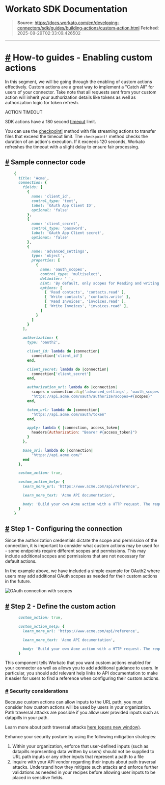 # Workato SDK Documentation

> **Source**: https://docs.workato.com/en/developing-connectors/sdk/guides/building-actions/custom-action.html
> **Fetched**: 2025-08-29T02:33:09.426502

---

# [#](<#how-to-guides-enabling-custom-actions>) How-to guides - Enabling custom actions

In this segment, we will be going through the enabling of custom actions effectively. Custom actions are a great way to implement a "Catch All" for users of your connector. Take note that all requests sent from your custom action will inherit your authorization details like tokens as well as authorization logic for token refresh.

ACTION TIMEOUT

SDK actions have a 180 second [timeout](</recipes/recipe-job-errors.html#timeouts>) limit.

You can use the [checkpoint!](</developing-connectors/sdk/sdk-reference/ruby_methods.html#checkpoint>) method with file streaming actions to transfer files that exceed the timeout limit. The `checkpoint!` method checks the duration of an action's execution. If it exceeds 120 seconds, Workato refreshes the timeout with a slight delay to ensure fair processing.

## [#](<#sample-connector-code>) Sample connector code
```ruby
    {
      title: 'Acme',
      connection: {
        fields: [
          {
            name: 'client_id',
            control_type: 'text',
            label: 'OAuth App Client ID',
            optional: 'false'
          },
          {
            name: 'client_secret',
            control_type: 'password',
            label: 'OAuth App Client secret',
            optional: 'false'
          },
          {
            name: 'advanced_settings',
            type: 'object',
            properties: [
              {
                name: 'oauth_scopes',
                control_type: 'multiselect',
                delimiter: ' ',
                hint: 'By default, only scopes for Reading and writing contacts are requested',
                options: [
                  [ 'Read contacts', 'contacts.read' ],
                  [ 'Write contacts', 'contacts.write' ],
                  [ 'Read Invoices', 'invoices.read' ],
                  [ 'Write Invoices', 'invoices.read' ],
                ]
              }
            ]
          }
        ],

        authorization: {
          type: 'oauth2',

          client_id: lambda do |connection|
            connection['client_id']
          end,

          client_secret: lambda do |connection|
            connection['client_secret']
          end,

          authorization_url: lambda do |connection|
            scopes = connection.dig('advanced_settings', 'oauth_scopes') || ['contacts.read', 'contacts.write'].join(" ")
            "https://api.acme.com/oauth/authorize?scopes=#{scopes}"
          end,

          token_url: lambda do |connection|
            "https://api.acme.com/oauth/token"
          end,

          apply: lambda { |connection, access_token|
            headers(Authorization: "Bearer #{access_token}")
          }
        },

        base_uri: lambda do |connection|
            "https://api.acme.com/"
        end
      },

      custom_action: true,

      custom_action_help: {
        learn_more_url: 'https://www.acme.com/api/reference',

        learn_more_text: 'Acme API documentation',

        body: 'Build your own Acme action with a HTTP request. The request will be authorized with your current connection.'
      }
    }
```

## [#](<#step-1-configuring-the-connection>) Step 1 - Configuring the connection

Since the authorization credentials dictate the scope and permission of the connection, it is important to consider what custom actions may be used for - some endpoints require different scopes and permissions. This may include additional scopes and permissions that are not necessary for default actions.

In the example above, we have included a simple example for OAuth2 where users may add additional OAuth scopes as needed for their custom actions in the future.

![OAuth connection with scopes](/assets/img/custom_action_connection.39a45a4a.png)

## [#](<#step-2-define-the-custom-action>) Step 2 - Define the custom action
```ruby
      custom_action: true,

      custom_action_help: {
        learn_more_url: 'https://www.acme.com/api/reference',

        learn_more_text: 'Acme API documentation',

        body: 'Build your own Acme action with a HTTP request. The request will be authorized with your current connection.'
      }
```

This component tells Workato that you want custom actions enabled for your connector as well as allows you to add additional guidance to users. In particular, you should add relevant help links to API documentation to make it easier for users to find a reference when configuring their custom actions.

### [#](<#security-considerations>) Security considerations

Because custom actions can allow inputs to the URL path, you must consider how custom actions will be used by users in your organization. Path traversal attacks are possible if you allow user provided inputs such as datapills in your path.

Learn more about path traversal attacks [here (opens new window)](<https://portswigger.net/web-security/file-path-traversal>).

Enhance your security posture by using the following mitigation strategies:

  1. Within your organization, enforce that user-defined inputs (such as datapills representing data written by users) should not be supplied to URL path inputs or any other inputs that represent a path to a file
  2. Inquire with your API vendor regarding their inputs about path traversal attacks. Understand how they mitigate such attacks and enforce further validations as needed in your recipes before allowing user inputs to be placed in sensitive fields.
